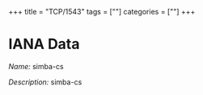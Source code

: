 +++
title = "TCP/1543"
tags = [""]
categories = [""]
+++

# IANA Data

_Name:_ simba-cs

_Description:_ simba-cs

